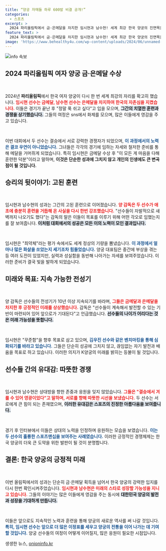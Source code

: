 ```yaml
---
title: “양궁 자매들 하루 600발 비결 공개!”
categories:
  - 스포츠
excerpt: >
  2024 파리올림픽에서 금·은메달을 차지한 임시현과 남수현! 세계 최강 한국 양궁의 진면목을 보여준 두 선수는 올림픽 끝난 후 푹 쉬고 싶다며 서로를 향한 따뜻한 시선으로 감동을 선사했다.
feature_text: >
  2024 파리올림픽에서 금·은메달을 차지한 임시현과 남수현! 세계 최강 한국 양궁의 진면목을 보여준 두 선수는 올림픽 끝난 후 푹 쉬고 싶다며 서로를 향한 따뜻한 시선으로 감동을 선사했다.
image: 'https://www.behealthy4u.com/wp-content/uploads/2024/06/unnamed-file.png'
---
```


<p><img src="https://www.behealthy4u.com/wp-content/uploads/2024/06/unnamed-file.png" alt="info 속보" /></p>

<h2 data-ke-size="size26">2024 파리올림픽 여자 양궁 금·은메달 수상</h2>

<p data-ke-size="size16">&nbsp;</p>

<p>2024년 <b>파리올림픽</b>에서 한국 여자 양궁이 다시 한 번 세계 최강의 자리를 확고히 했습니다. <b><span style="color: #ee2323;">임시현 선수는 금메달, 남수현 선수는 은메달을 차지하여 한국의 자존심을 지켰습니다.</span></b> 이들은 경기가 끝난 후 "정말 푹 쉬고 싶다"고 입을 모으며, <b><span style="background-color: #21538527;">그간의 치열한 훈련과 경쟁을 상기했습니다.</span></b> 그들의 여정은 sns에서 화제를 모으며, 많은 이들에게 영감을 주고 있습니다.</p>

<p data-ke-size="size16">&nbsp;</p>

<p>이번 대회에서 두 선수는 결승에서 서로 강력한 경쟁자가 되었으며, <b><span style="color: #1a5490;">이 과정에서의 노력은 결코 우연이 아니었습니다.</span></b> 그녀들은 각각의 경기에 임하는 자세와 철저한 준비를 통해 메달을 거머쥐게 되었습니다. 특히 임시현은 금메달 수상 후 "이 모든 게 마음을 다해 훈련한 덕분"이라고 말하며, <b>이것은 단순한 성과에 그치지 않고 개인의 인생에도 큰 변곡점이 될 것입니다.</b></p>

<h2 data-ke-size="size26">승리의 뒷이야기: 고된 훈련</h2>

<p data-ke-size="size16">&nbsp;</p>

<p>임시현과 남수현의 성과는 그간의 고된 훈련으로 이어졌습니다. <b><span style="color: #ee2323;">양 감독은 두 선수가 애초에 충분히 훈련을 거듭해 온 사실을 다시 한번 강조했습니다.</span></b> "선수들이 자발적으로 새벽까지 나오기도 했다"는 감독의 말은 이들이 목표를 이루기 위해 어떤 각오로 임했는지를 잘 보여줍니다. <b><span style="background-color: #21538527;">이처럼 대회에서의 성공은 모든 이의 노력이 모인 결과입니다.</span></b></p>

<p data-ke-size="size16">&nbsp;</p>

<p>임시현은 "최약체"라는 평가 속에서도 세계 정상의 기량을 뽐냈습니다. <b><span style="color: #1a5490;">이 과정에서 얼마나 많은 화살을 쏘았는지 세기조차 힘들었습니다.</span></b> 양궁 대표팀은 중간에 부상을 겪는 등 여러 도전이 있었지만, 실력과 성실함을 동반해 나아가는 자세를 보여주었습니다. 이러한 준비가 결국 빛을 발하게 되었습니다.</p>

<h2 data-ke-size="size26">미래와 목표: 지속 가능한 전성기</h2>

<p data-ke-size="size16">&nbsp;</p>

<p>양 감독은 선수들의 전성기가 10년 이상 지속되기를 바라며, <b><span style="color: #ee2323;">그들은 금메달과 은메달을 차지한 후 긍정적인 미래를 상상했습니다.</span></b> 감독은 "선수들이 계속해서 발전할 수 있는 기반이 마련되어 있어 앞으로가 기대된다"고 언급했습니다. <b><span style="background-color: #21538527;">선수들의 나이가 어리다는 것은 미래 가능성을 뜻합니다.</span></b></p>

<p data-ke-size="size16">&nbsp;</p>

<p>임시현은 "꾸준함"을 향후 목표로 삼고 있으며, <b><span style="color: #1a5490;">김우진 선수와 같은 벤치마킹을 통해 심화되기를 바라고 있습니다.</span></b> 그들은 단순히 성공에 그치지 않고, 끊임없는 자기 발전과 배움을 목표로 하고 있습니다. 이러한 의지가 K양궁의 미래를 밝히는 등불이 될 것입니다.</p>

<h2 data-ke-size="size26">선수들 간의 유대감: 따뜻한 경쟁</h2>

<p data-ke-size="size16">&nbsp;</p>

<p>임시현과 남수현은 상대방을 향한 존중과 응원을 잊지 않았습니다. <b><span style="color: #ee2323;">그들은 "결승에서 겨룰 수 있어 영광이었다"고 말하며, 서로를 향해 따뜻한 시선을 보냈습니다.</span></b> 두 선수는 서로에게 큰 힘이 되는 존재였으며, <b><span style="background-color: #21538527;">이러한 유대감은 스포츠의 진정한 아름다움을 보여줍니다.</span></b></p>

<p data-ke-size="size16">&nbsp;</p>

<p>경기 후 인터뷰에서 이들은 상대의 노력을 인정하며 응원하는 모습을 보였습니다. <b><span style="color: #1a5490;">이는 두 선수의 훌륭한 스포츠맨십을 보여주는 사례였습니다.</span></b> 이러한 긍정적인 경쟁체제는 한국 양궁의 더욱 큰 도약을 위한 발판이 될 것이 분명합니다. </p>

<h2 data-ke-size="size26">결론: 한국 양궁의 긍정적 미래</h2>

<p data-ke-size="size16">&nbsp;</p>

<p>이번 올림픽에서의 성과는 단순히 금·은메달 획득을 넘어서 한국 양궁의 강력한 입지를 다시 한번 확인시켜주었습니다. <b><span style="color: #ee2323;">임시현과 남수현은 미래의 스타로 성장할 가능성을 지니고 있습니다.</span></b> 그들의 이야기는 많은 이들에게 영감을 주는 동시에 <b><span style="background-color: #21538527;">대한민국 양궁의 발전과 성장을 기대하게 만듭니다.</span></b></p>

<p data-ke-size="size16">&nbsp;</p>

<p>이들은 앞으로도 지속적인 노력과 훈련을 통해 양궁의 새로운 역사를 써 나갈 것입니다. <b><span style="color: #1a5490;">특히, 임시현 선수는 앞으로 더 많은 이정표를 세우고 양궁의 전통을 이어 나가는 데 기여할 것입니다.</span></b> 양궁 선수들의 여정이 어떻게 이어질지, 많은 응원이 필요한 시점입니다.</p>
생생한 뉴스, <a href="https://onioninfo.kr" rel="dofollow">onioninfo.kr</a>


